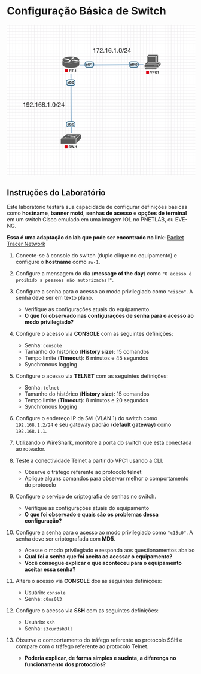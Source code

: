 # Configuração Básica de Switch

![Topologia](./assets/topology.png)

## **Instruções do Laboratório**

Este laboratório testará sua capacidade de configurar definições básicas como **hostname**, **banner motd**, **senhas de acesso** e **opções de terminal** em um switch Cisco emulado em uma imagem IOL no PNETLAB, ou EVE-NG.

**Essa é uma adaptação do lab que pode ser encontrado no link:** [Packet Tracer Network](https://www.packettracernetwork.com/labs/lab1-basicswitchsetup.html)

1. Conecte-se à console do switch (duplo clique no equipamento) e configure o **hostname** como `sw-1`.

2. Configure a mensagem do dia (**message of the day**) como `"O acesso é proibido a pessoas não autorizadas!"`.

3. Configure a senha para o acesso ao modo privilegiado como `"cisco"`. A senha deve ser em texto plano.

    - Verifique as configurações atuais do equipamento.
    - **O que foi observado nas configurações de senha para o acesso ao modo privilegiado?**

4. Configure o acesso via **CONSOLE** com as seguintes definições:
    - Senha: `console`
    - Tamanho do histórico (**History size**): 15 comandos
    - Tempo limite (**Timeout**): 6 minutos e 45 segundos
    - Synchronous logging

5. Configure o acesso via **TELNET** com as seguintes definições:
    - Senha: `telnet`
    - Tamanho do histórico (**History size**): 15 comandos
    - Tempo limite (**Timeout**): 8 minutos e 20 segundos
    - Synchronous logging

6. Configure o endereço IP da SVI (VLAN 1) do switch como `192.168.1.2/24` e seu gateway padrão (**default gateway**) como `192.168.1.1`.

7. Utilizando o WireShark, monitore a porta do switch que está conectada ao roteador.

8. Teste a conectividade Telnet a partir do VPC1 usando a CLI.
    - Observe o tráfego referente ao protocolo telnet
    - Aplique alguns comandos para observar melhor o comportamento do protocolo

9. Configure o serviço de criptografia de senhas no switch.
    - Verifique as configurações atuais do equipamento
    - **O que foi observado e quais são os problemas dessa configuração?**

10. Configure a senha para o acesso ao modo privilegiado como `"c15c0"`. A senha deve ser criptografada com **MD5**.
    - Acesse o modo privilegiado e responda aos questionamentos abaixo
    - **Qual foi a senha que foi aceita ao acessar o equipamento?**
    - **Você consegue explicar o que aconteceu para o equipamento aceitar essa senha?**

11. Altere o acesso via **CONSOLE** dos as seguintes definições:
    - Usuário: `console`
    - Senha: `c0ns0l3`

12. Configure o acesso via **SSH** com as seguintes definições:
    - Usuário: `ssh`
    - Senha: `s3cur3sh3ll`

13. Observe o comportamento do tráfego referente ao protocolo SSH e compare com o tráfego referente ao protocolo Telnet.

    - **Poderia explicar, de forma simples e sucinta, a diferença no funcionamento dos protocolos?**
